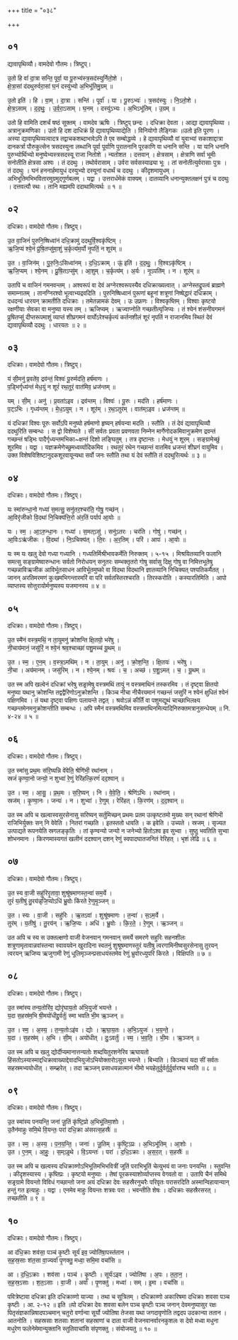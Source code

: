 +++
title = "०३८"

+++


## ०१
द्यावापृथिव्यौ। वामदेवो गौतमः। त्रिष्टुप्।

उ॒तो हि वां॑ दा॒त्रा सन्ति॒ पूर्वा॒ या पू॒रुभ्य॑स्त्र॒सद॑स्युर्नितो॒शे ।  
क्षे॒त्रा॒सां द॑दथुरुर्वरा॒सां घ॒नं दस्यु॑भ्यो अ॒भिभू॑तिमु॒ग्रम् ॥

उ॒तो इति॑ । हि । वा॒म् । दा॒त्रा । सन्ति॑ । पूर्वा॑ । या । पू॒रुऽभ्यः॑ । त्र॒सद॑स्युः । नि॒ऽतो॒शे ।  
क्षे॒त्र॒ऽसाम् । द॒द॒थुः॒ । उ॒र्व॒रा॒ऽसाम् । घ॒नम् । दस्यु॑ऽभ्यः । अ॒भिऽभू॑तिम् । उ॒ग्रम् ॥

उतो हि वामिति दशर्चं षष्ठं सूक्तम् । वामदेव ऋषिः । त्रिष्टुप् छन्दः । दधिक्रा देवता । आद्या द्यावापृथिव्या । अत्रानुक्रमणिका । उतो हि दश दाधिक्रं हि द्यावापृथिव्याद्येति । विनियोगो लैङ्गिकः ॥उतो इति पूरणः । अस्या द्यावापृथिव्यत्वादत्र तद्वाचकशब्दाभावेऽपि ते एव सम्बोद्धव्ये । हे द्यावापृथिव्यौ वां युवाभ्यां सकाशाद्दात्रा दानकर्त्रा पौरुकुत्सेन त्रसदस्युना लब्धानि पूर्वा पूर्वाणि पुरातनानि पूरकाणि वा धनानि सन्ति । या यानि धनानि पुरुभ्योर्थिभ्यो मनुष्येभ्यस्त्रसदस्यू राजा नितोशे । न्यतोशत । दत्तवान् । क्षेत्रसाम् । क्षेत्राणि सर्वा भूमीः सनोतीति क्षेत्रसा अश्वः । तं ददथुः । तथोर्वरासाम् । उर्वरा सर्वसस्याढ्या भूः । तां सनोतीत्युर्वरासाः पुत्रः । तं ददथुः । घनं हननार्हमायुधं दस्युभ्यो दस्यूनां वधार्थं च ददथुः । कीदृशमायुधम् । अभिभूतिमभिभवितारमुग्रमुद्गूर्णबलम् । यद्वा । उत्तरार्धमेकं वाक्यम् । दातव्यानि धनान्युक्तलक्षनं पुत्रं च ददथुः । दत्तवत्यौ स्थः । तानि मह्यमपि ददाथामित्यर्थः ॥ १ ॥

## ०२
दधिक्राः। वामदेवो गौतमः। त्रिष्टुप्।

उ॒त वा॒जिनं॑ पुरुनि॒ष्षिध्वा॑नं दधि॒क्रामु॑ ददथुर्वि॒श्वकृ॑ष्टिम् ।  
ऋ॒जि॒प्यं श्ये॒नं प्रु॑षि॒तप्सु॑मा॒शुं च॒र्कृत्य॑म॒र्यो नृ॒पतिं॒ न शूर॑म् ॥

उ॒त । वा॒जिन॑म् । पु॒रु॒निः॒ऽसिध्वा॑नम् । द॒धि॒ऽक्राम् । ऊं॒ इति॑ । द॒द॒थुः॒ । वि॒श्वऽकृ॑ष्टिम् ।  
ऋ॒जि॒प्यम् । श्ये॒नम् । प्रु॒षि॒तऽप्सु॑म् । आ॒शुम् । च॒र्कृत्य॑म् । अ॒र्यः । नृ॒ऽपति॑म् । न । शूर॑म् ॥

उतापि च वाजिनं गमनवन्तम् । अश्वरूपं वा देवं अग्नेरश्वरूपस्यैव दधिक्राख्यत्वात् । अग्नेस्तद्रूपत्वं ब्राह्मणे समाम्नातम् । तानग्निरश्वो भूत्वाभ्यद्रवदिति । पुरुनिष्षिध्वानं पुरूणां बहूनां शत्रूणां निष्षेद्धारं दधिक्राम् । दधदन्यं धारयन् क्रामतीति दधिक्राः । तमेतन्नामकं देवम् । उः उफ्रणः । विश्वकृष्तिम् । विश्वाः कृष्टयो रक्षणीयाः सेवका वा मनुष्या यस्य तम् । ऋजिप्यम् । ऋज्वाप्नोति गच्छतीत्यृजिप्यः । तं श्येनं शंसनीयगमनं प्रुषितप्सुं दीप्तरूपमाशुं व्याप्तं शीघ्रगमनं वार्योऽरेश्चर्कृत्यं कर्तनशीलं शूरं नृपतिं न राजानमिव स्थितं देवं द्यावापृथिव्यौ ददथुः । धारयतः ॥ २ ॥

## ०३
दधिक्राः। वामदेवो गौतमः। त्रिष्टुप्।

यं सी॒मनु॑ प्र॒वते॑व॒ द्रव॑न्तं॒ विश्वः॑ पू॒रुर्मद॑ति॒ हर्ष॑माणः ।  
प॒ड्भिर्गृध्य॑न्तं मेध॒युं न शूरं॑ रथ॒तुरं॒ वात॑मिव॒ ध्रज॑न्तम् ॥

यम् । सी॒म् । अनु॑ । प्र॒वता॑ऽइव । द्रव॑न्तम् । विश्वः॑ । पू॒रुः । मद॑ति । हर्ष॑माणः ।  
प॒ट्ऽभिः । गृध्य॑न्तम् । मे॒ध॒ऽयुम् । न । शूर॑म् । र॒थ॒ऽतुर॑म् । वात॑म्ऽइव । ध्रज॑न्तम् ॥

यं दधिक्रां विश्वः पूरुः सर्वोऽपि मनुष्यो हर्षमाणो हृष्यन् हर्षयन्वा मदति । स्तौति । तं देवं द्यावापृथिव्यौ ददथुरिति सम्बन्धः । स द्वो विशेष्यते । सीं सर्वतः प्रवता प्रवणवता निम्नेन मार्गेणोदकमिवानुक्रमेण द्रवन्तं गच्छन्तं षड्भिः पादैर्गृध्यन्तमभिका~क्षन्तं दिशो लङ्घितुम् । तत्र दृष्टान्तः । मेधयुं न शूरम् । सङ्ग्रामेच्छुं शूरमिव । यद्वा । यज्ञक्रमेणेच्छुमध्वर्व्यादिकमिव । रथतुरं रथेन गच्छान्तं वातमिव ध्रजन्तं शीघ्रगं वायुमिव । उक्त विशेषविशिष्टानुदकशूरवायून्यथा सर्वो जनः स्तौति तथा यं देवं स्तौति तं ददथुरित्यर्थः ॥ ३ ॥

## ०४
दधिक्राः। वामदेवो गौतमः। त्रिष्टुप्।

यः स्मा॑रुन्धा॒नो गध्या॑ स॒मत्सु॒ सनु॑तर॒श्चर॑ति॒ गोषु॒ गच्छ॑न् ।  
आ॒विरृ॑जीको वि॒दथा॑ नि॒चिक्य॑त्ति॒रो अ॑र॒तिं पर्याप॑ आ॒योः ॥

यः । स्म॒ । आ॒ऽरु॒न्धा॒नः । गध्या॑ । स॒मत्ऽसु॑ । सनु॑ऽतरः । चर॑ति । गोषु॑ । गच्छ॑न् ।  
आ॒विःऽऋ॑जीकः । वि॒दथा॑ । नि॒ऽचिक्य॑त् । ति॒रः । अ॒र॒तिम् । परि॑ । आपः॑ । आ॒योः ॥

यः स्म यः खलु देवो गध्या गध्यानि । गध्यतिर्मिश्रीभावकर्मेति निरुक्तम् । ५-१५ । मिश्रयितव्यानि फलानि समत्सु सङ्ग्रामेष्वारुन्धानः सर्वतो निरोधयन् सनुतरः सम्भक्तृतरो गोषु सर्वासु दिक्षु गोषु वा निमित्तभूतेषु गच्छन्नाविऋजीक आविर्भूतसाधन आविर्भूतमुष्को वा विदथा विदथानि ज्ञातव्यानि निचिक्यत् पश्यतिकर्मैतत् । जानन् अरतिमरमणं कुःखमभिगन्तारमरिं वा परि सर्वतस्तिरश्चरति । तिरस्करोति । कस्यारतिमिति । आपो व्याप्तस्य सोत्तुरायोर्मनुष्यस्य यजमानस्य ॥ ४ ॥

## ०५
दधिक्राः। वामदेवो गौतमः। त्रिष्टुप्।

उ॒त स्मै॑नं वस्त्र॒मथिं॒ न ता॒युमनु॑ क्रोशन्ति क्षि॒तयो॒ भरे॑षु ।  
नी॒चाय॑मानं॒ जसु॑रिं॒ न श्ये॒नं श्रव॒श्चाच्छा॑ पशु॒मच्च॑ यू॒थम् ॥

उ॒त । स्म॒ । ए॒न॒म् । व॒स्त्र॒ऽमथि॑म् । न । ता॒युम् । अनु॑ । क्रो॒श॒न्ति॒ । क्षि॒तयः॑ । भरे॑षु ।  
नी॒चा । अय॑मानम् । जसु॑रिम् । न । श्ये॒नम् । श्रवः॑ । च॒ । अच्छ॑ । प॒शु॒ऽमत् । च॒ । यू॒थम् ॥

उत स्म अपि खल्वेनं दधिक्रां भरेषु सङ्रामेषु वस्त्रमथिं तायुं न वस्त्रमाथिनं तस्करमिव । तं दृष्ट्वा क्षितयो मनुष्या यथानु क्रोशन्ति तद्वद्वैरिणोऽनुक्रोशन्ति । किञ्च नीचा नीचैरयमानं गच्छन्तं जसुरिं न श्येनं क्षुधितं श्येनं पक्षिणमिव । तं यथा दृष्ट्वा पक्षिणः पलायन्ते तद्वत् । श्रवोऽन्नं कीर्तिं वा पशुमद्यूथं चाच्छाभिलक्ष्य गच्छन्तमेनमनुक्रोशन्तीति सम्बन्धः । अपि स्मैनं वस्त्रमथिमिव वस्त्रमाथिनमित्यादिनिरुक्तमत्रानुसन्धेयम् ॥ नि. ४-२४ ॥ ५ ॥

## ०६
दधिक्राः। वामदेवो गौतमः। त्रिष्टुप्।

उ॒त स्मा॑सु प्रथ॒मः स॑रि॒ष्यन्नि वे॑वेति॒ श्रेणि॑भी॒ रथा॑नाम् ।  
स्रजं॑ कृण्वा॒नो जन्यो॒ न शुभ्वा॑ रे॒णुं रेरि॑हत्कि॒रणं॑ दद॒श्वान् ॥

उ॒त । स्म॒ । आ॒सु॒ । प्र॒थ॒मः । स॒रि॒ष्यन् । नि । वे॒वे॒ति॒ । श्रेणि॑ऽभिः । रथा॑नाम् ।  
स्रज॑म् । कृ॒ण्वा॒नः । जन्यः॑ । न । शुभ्वा॑ । रे॒णुम् । रेरि॑हत् । कि॒रण॑म् । द॒द॒श्वान् ॥

उत स्म अपि च खल्वास्वसुरसेनासु सरिष्यन् सर्तुमिच्छन् प्रथमः प्रतम उत्कृष्टतमो मुख्यः सन् रथानां श्रेणिभी राजिभिर्युक्तः सन् नि वेवेति । नितरां गच्छति । इतस्ततो धावति । क इवेति । उच्यते । स्रजम् । सृज्यत उत्पाद्यते रूपनयेति स्रगलङ्कृतिः । तां कृण्वन्यो जन्यो न जनेभ्यो हितोऽश्व इव सुभ्वा । सुष्ठु भवतिति सुभ्वा शोभनमानः । किरणमास्यगतं खलीनं ददश्वान् दशन् रेणुं स्वपादघातजनितं रेरिहत् । भृशं लेढि ॥ ६ ॥

## ०७
दधिक्राः। वामदेवो गौतमः। त्रिष्टुप्।

उ॒त स्य वा॒जी सहु॑रिरृ॒तावा॒ शुश्रू॑षमाणस्त॒न्वा॑ सम॒र्ये ।  
तुरं॑ य॒तीषु॑ तु॒रय॑न्नृजि॒प्योऽधि॑ भ्रु॒वोः कि॑रते रे॒णुमृ॒ञ्जन् ॥

उ॒त । स्यः । वा॒जी । सहु॑रिः । ऋ॒तऽवा॑ । शुश्रू॑षमाणः । त॒न्वा॑ । स॒ऽम॒र्ये ।  
तुर॑म् । य॒तीषु॑ । तु॒रय॑न् । ऋ॒जि॒प्यः । अधि॑ । भ्रु॒वोः । कि॒र॒ते॒ । रे॒णुम् । ऋ॒ञ्जन् ॥

उत अपि च स्य स उक्तल्क्षणो वाजी वेजनवान् गमनवान् समर्ये समरणे सहुरिः सहनशीलः शत्रूणामृतावान्नवांस्तन्वा स्वावयवेन खुरादिना स्वतनुं शुश्रूषमाणस्तुरं यतीषु त्वरगामिनीष्वसुरसेनासु तुरयन् त्वरयन् ऋजिप्य ऋजुगामी रेणुं धूलिमृञ्जन्प्रसाधयंस्तमेव रेणुं भ्रुवोरध्युपरि किरते । विक्षिपति ॥ ७ ॥

## ०८
दधिक्राः। वामदेवो गौतमः। त्रिष्टुप्।

उ॒त स्मा॑स्य तन्य॒तोरि॑व॒ द्योरृ॑घाय॒तो अ॑भि॒युजो॑ भयन्ते ।  
य॒दा स॒हस्र॑म॒भि षी॒मयो॑धीद्दु॒र्वर्तुः॑ स्मा भवति भी॒म ऋ॒ञ्जन् ॥

उ॒त । स्म॒ । अ॒स्य॒ । त॒न्य॒तोःऽइ॑व । द्योः । ऋ॒घा॒य॒तः । अ॒भि॒ऽयुजः॑ । भ॒य॒न्ते॒ ।  
य॒दा । स॒हस्र॑म् । अ॒भि । सी॒म् । अयो॑धीत् । दुः॒ऽवर्तुः॑ । स्म॒ । भ॒व॒ति॒ । भी॒मः । ऋ॒ञ्जन् ॥

उत स्म अपि च खलु द्योर्दीप्यमानात्तन्यतोः शब्दयितुरशनेरिव ऋघायतो हिंसतोऽस्यास्माद्दधिक्रावाख्याद्देवादभियुजोऽभियोक्तारोऽसुरा भयन्ते । बिभ्यति । किञ्चायं यदा सीं सर्वतः सहस्रमभ्ययोधीत् । सम्प्र्हरेत् । तदा ऋञ्जन् प्रसाधयन्नात्मानं भीमो भयहेतुर्दुर्वर्तुर्दुर्वारश्च भवति ॥ ८ ॥

## ०९
दधिक्राः। वामदेवो गौतमः। त्रिष्टुप्।

उ॒त स्मा॑स्य पनयन्ति॒ जना॑ जू॒तिं कृ॑ष्टि॒प्रो अ॒भिभू॑तिमा॒शोः ।  
उ॒तैन॑माहुः समि॒थे वि॒यन्तः॒ परा॑ दधि॒क्रा अ॑सरत्स॒हस्रैः॑ ॥

उ॒त । स्म॒ । अ॒स्य॒ । प॒न॒य॒न्ति॒ । जनाः॑ । जू॒तिम् । कृ॒ष्टि॒ऽप्रः । अ॒भिऽभू॑तिम् । आ॒शोः ।  
उ॒त । ए॒न॒म् । आ॒हुः॒ । स॒म्ऽइ॒थे । वि॒ऽयन्तः॑ । परा॑ । द॒धि॒ऽक्राः । अ॒स॒र॒त् । स॒हस्रैः॑ ॥

उत स्म अपि च खल्वस्य दधिक्राव्णोऽभिभूतिमभिभवित्रीं जूतिं पराभिभूतिं चेत्युभयं वा जनाः पनयन्ति । स्तुवन्ति । कीदृशस्यास्य । कृष्तिप्रः । कृष्टयो मनुष्याः । तेषां पूरकस्याशोर्व्याप्तस्य वेगवतो वा । उतापि चैनं समिथे सङ्र्ग्रामे वियन्तो विविधं गच्छान्तो जना अयं दधिक्रा देवः सहस्रैरनुचरैः परिवृतः परासरदिति अस्मान्विहायान्यान् हन्तुं गत इत्याहुः । यद्वा । एनमेव माहुः वियन्तः शत्रवः परा । भवन्तीति शेषः । दधिक्राः सहस्रैरसरत् । तच्छतीति ॥ ९ ॥

## १०
दधिक्राः। वामदेवो गौतमः। त्रिष्टुप्।

आ द॑धि॒क्राः शव॑सा॒ पञ्च॑ कृ॒ष्टीः सूर्य॑ इव॒ ज्योति॑षा॒पस्त॑तान ।  
स॒ह॒स्र॒साः श॑त॒सा वा॒ज्यर्वा॑ पृ॒णक्तु॒ मध्वा॒ समि॒मा वचां॑सि ॥

आ । द॒धि॒ऽक्राः । शव॑सा । पञ्च॑ । कृ॒ष्टीः । सूर्यः॑ऽइव । ज्योति॑षा । अ॒पः । त॒ता॒न॒ ।  
स॒ह॒स्र॒ऽसाः । श॒त॒ऽसाः । वा॒जी । अर्वा॑ । पृ॒णक्तु॑ । मध्वा॑ । सम् । इ॒मा । वचां॑सि ॥

पवित्रेष्टावा दधिक्रा इति दधिक्राव्णो याज्या । तथा च सूत्रितम् । दधिक्राव्णो अकारिषमा दधिक्राः शवसा पञ्च कृष्टीः । आ. २-१२ ॥ इति ॥यो दधिक्रा देवः शवसा बलेन पञ्च कृष्टीः पञ्च जनान् देवमनुष्यासुर रक्षः पितृसंज्ञकान्निषादपञ्चमान् चतुरो वर्णान्वा सूर्यो ज्योतिषा तेजसा यथा जगदावृणोति तद्वदप उदकान्या ततान । आतनोति । सहस्रसाः शतसाः शतानां सहस्राणां च दाता वाजी वेजनवानर्वारनकुशलः स देवो मध्वा मधुना मधुरेण फलेनेमेमान्युक्तानि स्तुतिवाचांसि संपृणक्तु । संयोजयतु ॥ १० ॥